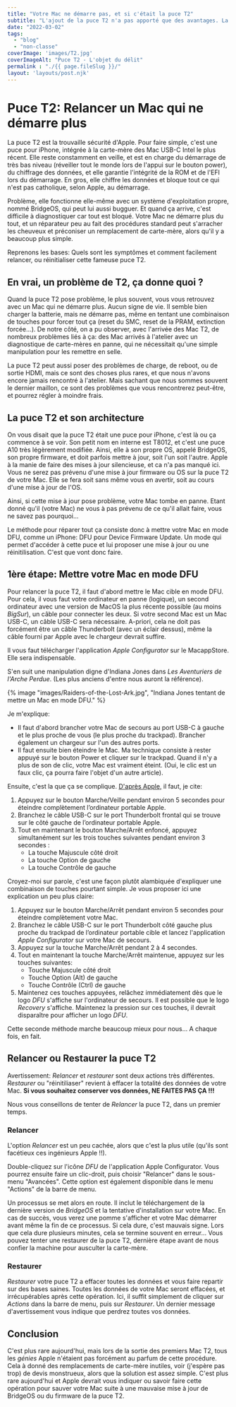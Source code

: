 ```yaml
---
title: "Votre Mac ne démarre pas, et si c'était la puce T2"
subtitle: "L'ajout de la puce T2 n'a pas apporté que des avantages. La sécurité renforcée de votre Mac implique une couche de matérie et logiciel qui peut flancher. Plus de puces égal plus de risques de panne."
date: "2022-03-02"
tags: 
  - "blog"
  - "non-classe"
coverImage: 'images/T2.jpg'
coverImageAlt: "Puce T2 - L'objet du délit"
permalink : "./{{ page.fileSlug }}/"
layout: 'layouts/post.njk'
---
```



# Puce T2: Relancer un Mac qui ne démarre plus


La puce T2 est la trouvaille sécurité d'Apple. Pour faire simple, c'est une puce pour iPhone, intégrée à la carte-mère des Mac USB-C Intel le plus récent.
Elle reste constamment en veille, et est en charge du démarrage de très bas niveau (réveiller tout le monde lors de l'appui sur le bouton power), du chiffrage des données, et elle garantie l'intégrité de la ROM et de l'EFI lors du démarrage.
En gros, elle chiffre les données et bloque tout ce qui n'est pas catholique, selon Apple, au démarrage.

Problème, elle fonctionne elle-même avec un système d'exploitation propre, nommé BridgeOS, qui peut lui aussi bugguer. Et quand ça arrive, c'est difficile à diagnostiquer car tout est bloqué. Votre Mac ne démarre plus du tout, et un réparateur peu au fait des procédures standard peut s'arracher les cheuveux et préconiser un remplacement de carte-mère, alors qu'il y a beaucoup plus simple.

Reprenons les bases: Quels sont les symptômes et comment facilement relancer, ou réinitialiser cette fameuse puce T2.

## En vrai, un problème de T2, ça donne quoi ?

Quand la puce T2 pose problème, le plus souvent, vous vous retrouvez avec un Mac qui ne démarre plus. Aucun signe de vie. Il semble bien charger la batterie, mais ne démarre pas, même en tentant une combinaison de touches pour forcer tout ça (reset du SMC, reset de la PRAM, extinction forcée...).
De notre côté, on a pu observer, avec l'arrivée des Mac T2, de nombreux problèmes liés à ça: des Mac arrivés à l'atelier avec un diagnostique de carte-mères en panne, qui ne nécessitait qu'une simple manipulation pour les remettre en selle.

La puce T2 peut aussi poser des problèmes de charge, de reboot, ou de sortie HDMI, mais ce sont des choses plus rares, et que nous n'avons encore jamais rencontré à l'atelier. Mais sachant que nous sommes souvent le dernier maillon, ce sont des problèmes que vous rencontrerez peut-être, et pourrez régler à moindre frais.

## La puce T2 et son architecture

On vous disait que la puce T2 était une puce pour iPhone, c'est là ou ça commence à se voir. Son petit nom en interne est T8012, et c'est une puce A10 très légèrement modifiée.
Ainsi, elle à son propre OS, appelé BridgeOS, son propre firmware, et doit parfois mettre à jour, soit l'un soit l'autre. Apple à la manie de faire des mises à jour silencieuse, et ca n'a pas manqué ici. Vous ne serez pas prévenu d'une mise à jour firmware ou OS sur la puce T2 de votre Mac. Elle se fera soit sans même vous en avertir, soit au cours d'une mise à jour de l'OS.

Ainsi, si cette mise à jour pose problème, votre Mac tombe en panne. Etant donné qu'il (votre Mac) ne vous à pas prévenu de ce qu'il allait faire, vous ne savez pas pourquoi...

Le méthode pour réparer tout ça consiste donc à mettre votre Mac en mode DFU, comme un iPhone: DFU pour Device Firmware Update.
Un mode qui permet d'accéder à cette puce et lui proposer une mise à jour ou une réinitilisation. C'est que vont donc faire.

## 1ère étape: Mettre votre Mac en mode DFU

Pour relancer la puce T2, il faut d'abord mettre le Mac cible en mode DFU. Pour cela, il vous faut votre ordinateur en panne (logique), un second ordinateur avec une version de MacOS la plus récente possible (au moins *BigSur*), un câble pour connecter les deux. Si votre second Mac est un Mac USB-C, un câble USB-C sera nécessaire. A-priori, cela ne doit pas forcément être un câble Thunderbolt (avec un éclair dessus), même la câble fourni par Apple avec le chargeur devrait suffire.

Il vous faut télécharger l'application *Apple Configurator* sur le MacappStore. Elle sera indispensable.

S'en suit une manipulation digne d'Indiana Jones dans *Les Aventuriers de l'Arche Perdue*. (Les plus anciens d'entre nous auront la référence).
<div class="columns is-centered">
<div class="column is-half">
{% image "images/Raiders-of-the-Lost-Ark.jpg", "Indiana Jones tentant de mettre un Mac en mode DFU." %} 
</div>
</div>

Je m'explique:

* Il faut d'abord brancher votre Mac de secours au port USB-C à gauche et le plus proche de vous (le plus proche du trackpad). Brancher également un chargeur sur l'un des autres ports.
* Il faut ensuite bien éteindre le Mac. Ma technique consiste à rester appuyé sur le bouton Power et cliquer sur le trackpad. Quand il n'y a plus de son de clic, votre Mac est vraiment éteint. (Oui, le clic est un faux clic, ça pourra faire l'objet d'un autre article).

Ensuite, c'est la que ça se complique. [D'après Apple,](https://support.apple.com/fr-fr/guide/apple-configurator-2/apdebea5be51/mac) il faut, je cite:

1. Appuyez sur le bouton Marche/Veille pendant environ 5 secondes pour éteindre complètement l’ordinateur portable Apple.
2. Branchez le câble USB-C sur le port Thunderbolt frontal qui se trouve sur le côté gauche de l’ordinateur portable Apple.
3. Tout en maintenant le bouton Marche/Arrêt enfoncé, appuyez simultanément sur les trois touches suivantes pendant environ 3 secondes :
	- La touche Majuscule côté droit
	- La touche Option de gauche
	- La touche Contrôle de gauche


Croyez-moi sur parole, c'est une façon plutôt alambiquée d'expliquer une combinaison de touches pourtant simple. Je vous proposer ici une explication un peu plus claire:

1. Appuyez sur le bouton Marche/Arrêt pendant environ 5 secondes pour éteindre complètement votre Mac.
2. Branchez le câble USB-C sur le port Thunderbolt côté gauche plus proche du trackpad de l’ordinateur portable cible et lancez l'application *Apple Configurator* sur votre Mac de secours.
3. Appuyez sur la touche Marche/Arrêt pendant 2 à 4 secondes.
4. Tout en maintenant la touche Marche/Arrêt maintenue, appuyez sur les touches suivantes:
	- Touche Majuscule côté droit
	- Touche Option (Alt) de gauche
	- Touche Contrôle (Ctrl) de gauche
5. Maintenez ces touches appuyées, relâchez immédiatement dès que le logo *DFU* s'affiche sur l'ordinateur de secours. Il est possible que le logo *Recovery* s'affiche. Maintenez la pression sur ces touches, il devrait disparaître pour afficher un logo *DFU*.

Cette seconde méthode marche beaucoup mieux pour nous... A chaque fois, en fait.

## Relancer ou Restaurer la puce T2

Avertissement: *Relancer* et *restaurer* sont deux actions très différentes. *Restaurer* ou "réinitiliaser" revient à effacer la totalité des données de votre Mac. **Si vous souhaitez conserver vos données, NE FAITES PAS ÇA !!!**

Nous vous conseillons de tenter de *Relancer* la puce T2, dans un premier temps.

### Relancer

L'option *Relancer* est un peu cachée, alors que c'est la plus utile (qu'ils sont facétieux ces ingénieurs Apple !!).

Double-cliquez sur l'icône *DFU* de l'application Apple Configurator.
Vous pourrez ensuite faire un clic-droit, puis choisir "Relancer" dans le sous-menu "Avancées".
Cette option est également disponible dans le menu "Actions" de la barre de menu.

Un processus se met alors en route. Il inclut le téléchargement de la dernière version de *BridgeOS* et la tentative d'installation sur votre Mac. En cas de succès, vous verez une pomme s'afficher et votre Mac démarrer avant même la fin de ce processus. Si cela dure, c'est mauvais signe. Lors que cela dure plusieurs minutes, cela se termine souvent en erreur...
Vous pouvez tenter une restaurer de la puce T2, dernière étape avant de nous confier la machine pour ausculter la carte-mère.

### Restaurer

*Restaurer* votre puce T2 a effacer toutes les données et vous faire repartir sur des bases saines. Toutes les données de votre Mac seront effacées, et irrécupérables après cette opération.
Ici, il suffit simplement de cliquer sur *Actions* dans la barre de menu, puis sur *Restaurer*.
Un dernier message d'avertissement vous indique que perdrez toutes vos données.

## Conclusion

C'est plus rare aujourd'hui, mais lors de la sortie des premiers Mac T2, tous les *génies* Apple n'étaient pas forcément au parfum de cette procédure. Cela à donné des remplacements de carte-mère inutiles, voir (j'espère pas trop) de devis monstrueux, alors que la solution est assez simple.
C'est plus rare aujourd'hui et Apple devrait vous indiquer ou savoir faire cette opération pour sauver votre Mac suite à une mauvaise mise à jour de BridgeOS ou du firmware de la puce T2.